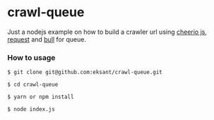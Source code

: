 # crawl-queue

Just a nodejs example on how to build a crawler url using [cheerio js](https://cheerio.js.org/), [request](https://github.com/request/request) and [bull](https://www.npmjs.com/package/bull) for queue.

### How to usage

```
$ git clone git@github.com:eksant/crawl-queue.git

$ cd crawl-queue

$ yarn or npm install

$ node index.js
```

